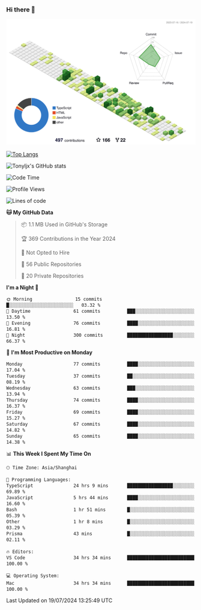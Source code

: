 ### Hi there 👋

![](./profile-3d-contrib/profile-green-animate.svg)

 

[![Top Langs](https://github-readme-stats.vercel.app/api/top-langs/?username=tonyljx)](https://github.com/anuraghazra/github-readme-stats)

![Tonyljx's GitHub stats](https://github-readme-stats.vercel.app/api?username=tonyljx&theme=default&show_icons=true)

 

<!--START_SECTION:waka-->
![Code Time](http://img.shields.io/badge/Code%20Time-503%20hrs%201%20min-blue)

![Profile Views](http://img.shields.io/badge/Profile%20Views-15-blue)

![Lines of code](https://img.shields.io/badge/From%20Hello%20World%20I%27ve%20Written-606.0%20thousand%20lines%20of%20code-blue)

**🐱 My GitHub Data** 

> 📦 1.1 MB Used in GitHub's Storage 
 > 
> 🏆 369 Contributions in the Year 2024
 > 
> 🚫 Not Opted to Hire
 > 
> 📜 56 Public Repositories 
 > 
> 🔑 20 Private Repositories 
 > 
**I'm a Night 🦉** 

```text
🌞 Morning                15 commits          █░░░░░░░░░░░░░░░░░░░░░░░░   03.32 % 
🌆 Daytime                61 commits          ███░░░░░░░░░░░░░░░░░░░░░░   13.50 % 
🌃 Evening                76 commits          ████░░░░░░░░░░░░░░░░░░░░░   16.81 % 
🌙 Night                  300 commits         █████████████████░░░░░░░░   66.37 % 
```
📅 **I'm Most Productive on Monday** 

```text
Monday                   77 commits          ████░░░░░░░░░░░░░░░░░░░░░   17.04 % 
Tuesday                  37 commits          ██░░░░░░░░░░░░░░░░░░░░░░░   08.19 % 
Wednesday                63 commits          ███░░░░░░░░░░░░░░░░░░░░░░   13.94 % 
Thursday                 74 commits          ████░░░░░░░░░░░░░░░░░░░░░   16.37 % 
Friday                   69 commits          ████░░░░░░░░░░░░░░░░░░░░░   15.27 % 
Saturday                 67 commits          ████░░░░░░░░░░░░░░░░░░░░░   14.82 % 
Sunday                   65 commits          ████░░░░░░░░░░░░░░░░░░░░░   14.38 % 
```


📊 **This Week I Spent My Time On** 

```text
🕑︎ Time Zone: Asia/Shanghai

💬 Programming Languages: 
TypeScript               24 hrs 9 mins       █████████████████░░░░░░░░   69.89 % 
JavaScript               5 hrs 44 mins       ████░░░░░░░░░░░░░░░░░░░░░   16.60 % 
Bash                     1 hr 51 mins        █░░░░░░░░░░░░░░░░░░░░░░░░   05.39 % 
Other                    1 hr 8 mins         █░░░░░░░░░░░░░░░░░░░░░░░░   03.29 % 
Prisma                   43 mins             █░░░░░░░░░░░░░░░░░░░░░░░░   02.11 % 

🔥 Editors: 
VS Code                  34 hrs 34 mins      █████████████████████████   100.00 % 

💻 Operating System: 
Mac                      34 hrs 34 mins      █████████████████████████   100.00 % 
```


 Last Updated on 19/07/2024 13:25:49 UTC
<!--END_SECTION:waka-->
